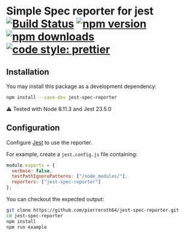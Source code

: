# Simple Spec reporter for jest [![Build Status](https://travis-ci.org/pierreroth64/jest-spec-reporter.svg?branch=master)](https://travis-ci.org/pierreroth64/jest-spec-reporter) [![npm version](https://badge.fury.io/js/jest-spec-reporter.svg)](https://badge.fury.io/js/jest-spec-reporter) [![npm downloads](https://img.shields.io/npm/dm/jest-spec-reporter.svg?style=flat-square)](https://www.npmjs.com/package/jest-spec-reporter) [![code style: prettier](https://img.shields.io/badge/code_style-prettier-ff69b4.svg?style=flat-square)](https://github.com/prettier/prettier)

## Installation

You may install this package as a development dependency:

```bash
npm install --save-dev jest-spec-reporter
```

⚠ Tested with Node 8.11.3 and Jest 23.5.0

## Configuration

Configure [Jest](https://facebook.github.io/jest/docs/en/configuration.html) to use the reporter.

For example, create a `jest.config.js` file containing:

```javascript
module.exports = {
  verbose: false,
  testPathIgnorePatterns: ["/node_modules/"],
  reporters: ["jest-spec-reporter"]
};
```

You can checkout the expected output:

```bash
git clone https://github.com/pierreroth64/jest-spec-reporter.git
cd jest-spec-reporter
npm install
npm run example
```
